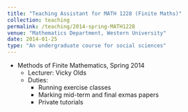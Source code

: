 ```yaml
---	
title: "Teaching Assistant for MATH 1228 (Finite Maths)"		
collection: teaching		
permalink: /teaching/2014-spring-MATH1228
venue: "Mathematics Department, Western University"		
date: 2014-01-25
type: "An undergraduate course for social sciences"
---	
```

 			
* Methods of Finite Mathematics, Spring 2014 	
   * Lecturer: Vicky Olds
   * Duties: 
     * Running exercise classes 
     * Marking mid-term and final exmas papers
     * Private tutorials 
